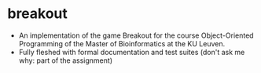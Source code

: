 # breakout
- An implementation of the game Breakout for the course Object-Oriented Programming of the Master of Bioinformatics at the KU Leuven.
- Fully fleshed with formal documentation and test suites (don't ask me why: part of the assignment)

